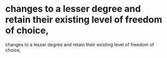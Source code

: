 # changes to a lesser degree and retain their existing level of freedom of choice,

changes to a lesser degree and retain their existing level of freedom of choice,